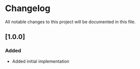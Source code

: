 # Changelog

All notable changes to this project will be documented in this file.

## [1.0.0]

### Added

-   Added initial implementation
